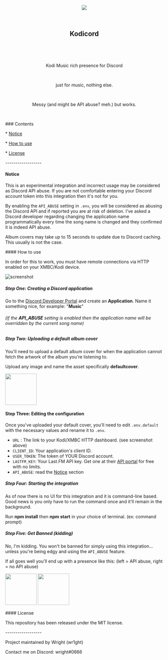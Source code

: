 <div align="center">

​    <img src="https://kodi.wiki/images/thumb/4/43/Side-by-side-dark-transparent.png/300px-Side-by-side-dark-transparent.png">

​    <h2>Kodicord</h2>

​    <p align="center">

​        <p>Kodi Music rich presence for Discord</p>

​        <p>just for music, nothing else.</p>

​        <p>Messy (and might be API abuse? meh.) but works.</p>

​    </p>

</div>

 

\### Contents

\* [Notice](#notice)

\* [How to use](#how-to-use)

\* [License](#license)

\------------------

#### Notice

This is an experimental integration and incorrect usage may be considered as Discord API abuse. If you are not comfortable entering your Discord account token into this integration then it's not for you.

By enabling the `API_ABUSE` setting in `.env`, you will be considered as abusing the Discord API and if reported you are at risk of deletion. I've asked a Discord developer regarding changing the application name programmatically every time the song name is changed and they confirmed it is indeed API abuse.

Album covers may take up to 15 seconds to update due to Discord caching. This usually is not the case.

\#### How to use

In order for this to work, you must have remote connections via HTTP enabled on your XMBC/Kodi device.

![screenshot](https://camo.githubusercontent.com/41cbd6038ee0b2aa91b639819fb79d38db4b4e49/68747470733a2f2f692e696d6775722e636f6d2f5779496f4d776c2e6a7067)

 

##### Step One: Creating a Discord application

Go to the [Discord Developer Portal](https://discordapp.com/developers) and create an **Application**. Name it something nice, for example: "**Music**"

###### (*if the **API_ABUSE** setting is enabled then the application name will be overridden by the current song name*)

##### Step Two: Uploading a default album cover

You'll need to upload a default album cover for when the application cannot fetch the artwork of the album you're listening to.

Upload any image and name the asset specifically **defaultcover**.

<img src="https://user-images.githubusercontent.com/30602871/44582529-e4678c80-a76f-11e8-8367-5daa43772844.png" height="100" width="100">

 #### Step Three: Editing the configuration

Once you've uploaded your default cover, you'll need to edit `.env.default` with the necessary values and rename it to `.env`.

* `URL` : The link to your Kodi/XMBC HTTP dashboard. (see screenshot above)
* `CLIENT_ID`: Your application's client ID.
* `USER_TOKEN`: The token of YOUR Discord account.
* `LASTFM_KEY`: Your Last.FM API key. Get one at their [API portal](https://www.last.fm/api) for free with no limits.
* `API_ABUSE`: read the [Notice](#notice) section

 

##### Step Four: Starting the integration

As of now there is no UI for this integration and it is command-line based. Good news is you only have to run the command once and it'll remain in the background.

Run **npm install** then **npm start** in your choice of terminal. (ex: command prompt)

  

##### Step Five: Get Banned (kidding)

No, I'm kidding. You won't be banned for simply using this integration... unless you're being edgy and using the `API_ABUSE` feature.

If all goes well you'll end up with a presence like this: (left = API abuse, right = no API abuse)

 <img src="https://user-images.githubusercontent.com/30602871/44511415-7c3c7c00-a685-11e8-890f-f85c48be2420.png" height="100" width="100"> <img src="https://user-images.githubusercontent.com/30602871/44582469-b7b37500-a76f-11e8-814a-b11143208964.png" height="100" width="100">





 

\#### License

This repository has been released under the MIT license.

 

\------------------

<p>Project maintained by Wright (wr1ght)

 

Contact me on Discord: wright#0666</p>

 